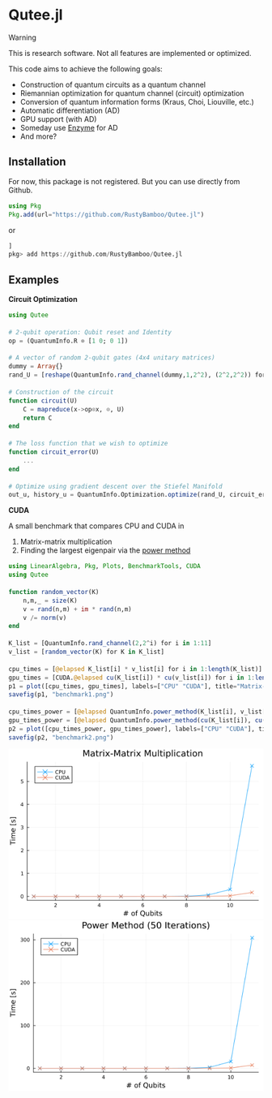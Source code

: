# Qutee.jl

> [!WARNING]  
> This is research software. Not all features are implemented or optimized. 

This code aims to achieve the following goals:
- Construction of quantum circuits as a quantum channel
- Riemannian optimization for quantum channel (circuit) optimization
- Conversion of quantum information forms (Kraus, Choi, Liouville, etc.)
- Automatic differentiation (AD)
- GPU support (with AD)
- Someday use [Enzyme](https://github.com/EnzymeAD/Enzyme) for AD
- And more?

## Installation

For now, this package is not registered. But you can use directly from Github. 

```julia
using Pkg
Pkg.add(url="https://github.com/RustyBamboo/Qutee.jl")
```
or
```julia
]
pkg> add https://github.com/RustyBamboo/Qutee.jl
```

## Examples

**Circuit Optimization**

```julia
using Qutee

# 2-qubit operation: Qubit reset and Identity
op = (QuantumInfo.R ⊗ [1 0; 0 1]) 

# A vector of random 2-qubit gates (4x4 unitary matrices)
dummy = Array{}
rand_U = [reshape(QuantumInfo.rand_channel(dummy,1,2^2), (2^2,2^2)) for _ in 1:3]

# Construction of the circuit
function circuit(U)
	C = mapreduce(x->op⊙x, ⊙, U)
	return C
end

# The loss function that we wish to optimize
function circuit_error(U)
    ...
end

# Optimize using gradient descent over the Stiefel Manifold
out_u, history_u = QuantumInfo.Optimization.optimize(rand_U, circuit_error, 500; η=0.2, decay_factor=0.9, decay_step=10)

```

**CUDA**

A small benchmark that compares CPU and CUDA in
1. Matrix-matrix multiplication
2. Finding the largest eigenpair via the [power method](https://en.wikipedia.org/wiki/Power_iteration) 

```julia
using LinearAlgebra, Pkg, Plots, BenchmarkTools, CUDA
using Qutee

function random_vector(K)
	n,m,_ = size(K)
	v = rand(n,m) + im * rand(n,m)
    v /= norm(v)
end

K_list = [QuantumInfo.rand_channel(2,2^i) for i in 1:11]
v_list = [random_vector(K) for K in K_list]

cpu_times = [@elapsed K_list[i] * v_list[i] for i in 1:length(K_list)]
gpu_times = [CUDA.@elapsed cu(K_list[i]) * cu(v_list[i]) for i in 1:length(K_list)]
p1 = plot([cpu_times, gpu_times], labels=["CPU" "CUDA"], title="Matrix-Matrix Multiplication", xlabel="# of Qubits", ylabel="Time [s]", markershape=:xcross)
savefig(p1, "benchmark1.png")

cpu_times_power = [@elapsed QuantumInfo.power_method(K_list[i], v_list[i], 50) for i in 1:length(K_list)]
gpu_times_power = [@elapsed QuantumInfo.power_method(cu(K_list[i]), cu(v_list[i]), 50) for i in 1:length(K_list)]
p2 = plot([cpu_times_power, gpu_times_power], labels=["CPU" "CUDA"], title="Power Method (50 Iterations)", xlabel="# of Qubits", ylabel="Time [s]", markershape=:xcross)
savefig(p2, "benchmark2.png")
```

![](docs/src/gfx/benchmark1.png)
![](docs/src/gfx/benchmark2.png)
